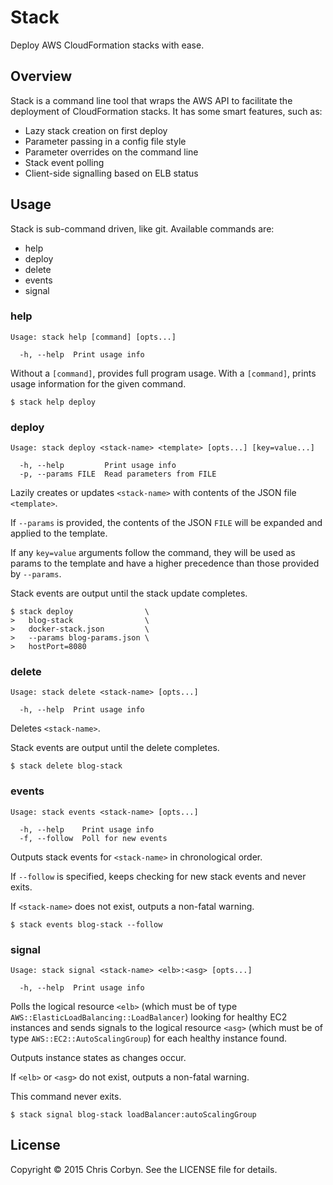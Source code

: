 # Stack

Deploy AWS CloudFormation stacks with ease.

## Overview

Stack is a command line tool that wraps the AWS API to facilitate the
deployment of CloudFormation stacks. It has some smart features, such as:

  * Lazy stack creation on first deploy
  * Parameter passing in a config file style
  * Parameter overrides on the command line
  * Stack event polling
  * Client-side signalling based on ELB status

## Usage

Stack is sub-command driven, like git. Available commands are:

  * help
  * deploy
  * delete
  * events
  * signal

### help

    Usage: stack help [command] [opts...]

      -h, --help  Print usage info


Without a `[command]`, provides full program usage. With a `[command]`, prints
usage information for the given command.

    $ stack help deploy

### deploy

    Usage: stack deploy <stack-name> <template> [opts...] [key=value...]

      -h, --help         Print usage info
      -p, --params FILE  Read parameters from FILE

Lazily creates or updates `<stack-name>` with contents of the JSON file
`<template>`.

If `--params` is provided, the contents of the JSON `FILE` will be expanded and
applied to the template.

If any `key=value` arguments follow the command, they will be used as params to
the template and have a higher precedence than those provided by `--params`.

Stack events are output until the stack update completes.

    $ stack deploy                \
    >   blog-stack                \
    >   docker-stack.json         \
    >   --params blog-params.json \
    >   hostPort=8080

### delete

    Usage: stack delete <stack-name> [opts...]

      -h, --help  Print usage info

Deletes `<stack-name>`.

Stack events are output until the delete completes.

    $ stack delete blog-stack

### events

    Usage: stack events <stack-name> [opts...]

      -h, --help    Print usage info
      -f, --follow  Poll for new events

Outputs stack events for `<stack-name>` in chronological order.

If `--follow` is specified, keeps checking for new stack events and never
exits.

If `<stack-name>` does not exist, outputs a non-fatal warning.

    $ stack events blog-stack --follow

### signal

    Usage: stack signal <stack-name> <elb>:<asg> [opts...]

      -h, --help  Print usage info

Polls the logical resource `<elb>` (which must be of type
`AWS::ElasticLoadBalancing::LoadBalancer`) looking for healthy EC2 instances
and sends signals to the logical resource `<asg>` (which must be of type
`AWS::EC2::AutoScalingGroup`) for each healthy instance found.

Outputs instance states as changes occur.

If `<elb>` or `<asg>` do not exist, outputs a non-fatal warning.

This command never exits.

    $ stack signal blog-stack loadBalancer:autoScalingGroup

## License

Copyright © 2015 Chris Corbyn. See the LICENSE file for details.
